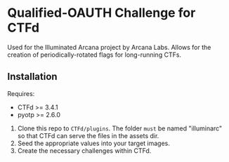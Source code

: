 # Qualified-OAUTH Challenge for CTFd
Used for the Illuminated Arcana project by Arcana Labs. Allows for the creation of periodically-rotated flags for long-running CTFs.

## Installation
Requires: 
- CTFd >= 3.4.1
- pyotp >= 2.6.0

1. Clone this repo to `CTFd/plugins`. The folder `must` be named "illuminarc" so that CTFd can serve the files in the assets dir.
2. Seed the appropriate values into your target images.
3. Create the necessary challenges within CTFd.